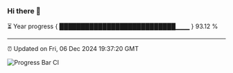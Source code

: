 ### Hi there 👋

⏳ Year progress { ███████████████████████████▁▁▁ } 93.12 %

---

⏰ Updated on Fri, 06 Dec 2024 19:37:20 GMT

![Progress Bar CI](https://github.com/IshwaranRudhara/GIT-ACTION/workflows/Progress%20Bar%20CI/badge.svg)
